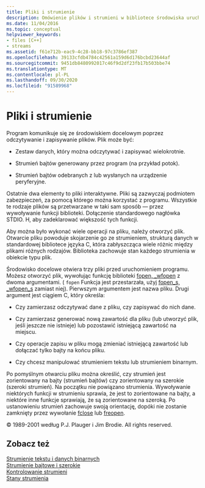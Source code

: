 ```yaml
---
title: Pliki i strumienie
description: Omówienie plików i strumieni w bibliotece środowiska uruchomieniowego Microsoft C.
ms.date: 11/04/2016
ms.topic: conceptual
helpviewer_keywords:
- files [C++]
- streams
ms.assetid: f61e712b-eac9-4c28-bb18-97c3786ef387
ms.openlocfilehash: 39133cfdb4784c42561a159d6d176bcbd23644af
ms.sourcegitcommit: 9451db8480992017c46f9d2df23fb17b503bbe74
ms.translationtype: MT
ms.contentlocale: pl-PL
ms.lasthandoff: 09/30/2020
ms.locfileid: "91589968"
---
```

# <a name="files-and-streams"></a>Pliki i strumienie

Program komunikuje się ze środowiskiem docelowym poprzez odczytywanie i zapisywanie plików. Plik może być:

- Zestaw danych, który można odczytywać i zapisywać wielokrotnie.

- Strumień bajtów generowany przez program (na przykład potok).

- Strumień bajtów odebranych z lub wysłanych na urządzenie peryferyjne.

Ostatnie dwa elementy to pliki interaktywne. Pliki są zazwyczaj podmiotem zabezpieczeń, za pomocą którego można korzystać z programu. Wszystkie te rodzaje plików są przetwarzane w taki sam sposób — przez wywoływanie funkcji biblioteki. Dołączenie standardowego nagłówka STDIO. H, aby zadeklarować większość tych funkcji.

Aby można było wykonać wiele operacji na pliku, należy otworzyć plik. Otwarcie pliku powoduje skojarzenie go ze strumieniem, strukturą danych w standardowej bibliotece języka C, która zabłyszcząca wiele różnic między plikami różnych rodzajów. Biblioteka zachowuje stan każdego strumienia w obiekcie typu plik.

Środowisko docelowe otwiera trzy pliki przed uruchomieniem programu. Możesz otworzyć plik, wywołując funkcję biblioteki [fopen, _wfopen](../c-runtime-library/reference/fopen-wfopen.md) z dwoma argumentami. ( `fopen` Funkcja jest przestarzała, użyj [fopen_s, _wfopen_s](../c-runtime-library/reference/fopen-s-wfopen-s.md) zamiast niej). Pierwszym argumentem jest nazwa pliku. Drugi argument jest ciągiem C, który określa:

- Czy zamierzasz odczytywać dane z pliku, czy zapisywać do nich dane.

- Czy zamierzasz generować nową zawartość dla pliku (lub utworzyć plik, jeśli jeszcze nie istnieje) lub pozostawić istniejącą zawartość na miejscu.

- Czy operacje zapisu w pliku mogą zmieniać istniejącą zawartość lub dołączać tylko bajty na końcu pliku.

- Czy chcesz manipulować strumieniem tekstu lub strumieniem binarnym.

Po pomyślnym otwarciu pliku można określić, czy strumień jest zorientowany na bajty (strumień bajtów) czy zorientowany na szerokie (szeroki strumień). Na początku nie powiązano strumienia. Wywoływanie niektórych funkcji w strumieniu sprawia, że jest to zorientowane na bajty, a niektóre inne funkcje sprawiają, że są zorientowane na szeroką. Po ustanowieniu strumień zachowuje swoją orientację, dopóki nie zostanie zamknięty przez wywołanie [fclose](../c-runtime-library/reference/fclose-fcloseall.md) lub [freopen](../c-runtime-library/reference/freopen-wfreopen.md).

© 1989-2001 według P.J. Plauger i Jim Brodie. All rights reserved.

## <a name="see-also"></a>Zobacz też

[Strumienie tekstu i danych binarnych](../c-runtime-library/text-and-binary-streams.md)<br/>
[Strumienie bajtowe i szerokie](../c-runtime-library/byte-and-wide-streams.md)<br/>
[Kontrolowanie strumieni](../c-runtime-library/controlling-streams.md)<br/>
[Stany strumienia](../c-runtime-library/stream-states.md)
